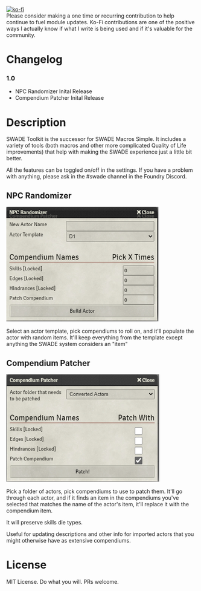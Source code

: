 [![ko-fi](https://www.ko-fi.com/img/githubbutton_sm.svg)](https://ko-fi.com/K3K11VCDK)  
Please consider making a one time or recurring contribution to help continue to fuel module updates. Ko-Fi contributions are one of the positive ways I actually know if what I write is being used and if it's valuable for the community. 

# Changelog
### 1.0
- NPC Randomizer Inital Release
- Compendium Patcher Inital Release

# Description
SWADE Toolkit is the successor for SWADE Macros Simple. It includes a variety of tools (both macros and other more complicated Quality of Life improvements) that help with making the SWADE experience just a little bit better. 

All the features can be toggled on/off in the settings. If you have a problem with anything, please ask in the #swade channel in the Foundry Discord. 

## NPC Randomizer

![NPC_Randomizer](readme_assets/npc_randomizer.png)

Select an actor template, pick compendiums to roll on, and it'll populate the actor with random items. It'll keep everything from the template except anything the SWADE system considers an "item"

## Compendium Patcher

![Compendium_Patcher](readme_assets/compendium_patcher.png)

Pick a folder of actors, pick compendiums to use to patch them.
It'll go through each actor, and if it finds an item in the compendiums you've selected that matches the name of the actor's item, it'll replace it with the compendium item.

It will preserve skills die types.

Useful for updating descriptions and other info for imported actors that you might otherwise have as extensive compendiums.


# License
MIT License. Do what you will. PRs welcome. 
